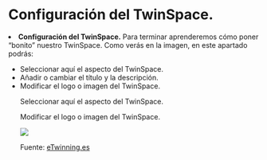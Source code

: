 
# Configuración del TwinSpace.

<li dir="ltr">
<strong>Configuración del TwinSpace.</strong> Para terminar aprenderemos cómo poner “bonito” nuestro TwinSpace. Como verás en la imagen, en este apartado podrás:
</li>
<ul>
<li dir="ltr">
Seleccionar aquí el aspecto del TwinSpace.
</li>
<li dir="ltr">
Añadir o cambiar el título y la descripción.
</li>
<li dir="ltr">
Modificar el logo o imagen del TwinSpace.
</li>

Seleccionar aquí el aspecto del TwinSpace.

Modificar el logo o imagen del TwinSpace.


![](https://lh5.googleusercontent.com/j_gmU1kee-9qblSt7LzKEfbPixPq2Wwv9aCgyOq6pmCL7Uw30CQbIyVNFo37wL9gYgZ6zu8bVD300AX1N1I9QFf5jeHfQkXEqnOSzIwGgaJxcZSMUHLs2nZtizVQJF1WPlKQFHsW)

Fuente: [eTwinning.es](http://image.slidesharecdn.com/tutortwinspace-160118070453/95/scale-partido-al-twinspace-19-638.jpg?cb=1453103371)
